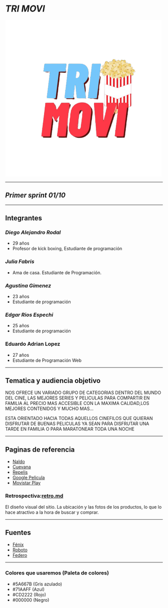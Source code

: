 # ___TRI MOVI___
![logo](/public/design/images/icons/logo.png)
___
## ***Primer sprint 01/10***
_ _ _ 
## **Integrantes**
### *Diego Alejandro Rodal*
- 29 años
- Profesor de kick boxing, Estudiante de programación
### *Julia Fabris*
- Ama de casa. Estudiante de Programación.

### *Agustina Gimenez*
- 23 años
- Estudiante de programación

### *Edgar Rios Espechi*
- 25 años
- Estudiante de programación

### Eduardo Adrian Lopez 
- 27 años
- Estudiante de Programación Web
_ _ _ 
## **Tematica y audiencia objetivo**

NOS OFRECE UN VARIADO GRUPO DE CATEGORIAS DENTRO DEL MUNDO DEL CINE, LAS MEJORES SERIES Y PELICULAS PARA COMPARTIR EN FAMILIA AL PRECIO MAS ACCESIBLE CON LA MAXIMA CALIDAD,LOS MEJORES CONTENIDOS Y MUCHO MAS...


ESTA ORIENTADO HACIA TODAS AQUELLOS CINEFILOS QUE QUIERAN DISFRUTAR DE BUENAS PELICULAS YA SEAN PARA DISFRUTAR UNA TARDE EN FAMILIA O PARA MARATONEAR TODA UNA NOCHE
_ _ _ 
## **Paginas de referencia**
- [Naldo](https://www.naldo.com.ar)
- [Cuevana](https://cuevana3.cc)
- [Repelis](https://repelis24.co)
- [Google Pelicula](https://play.google.com/store/movies)
- [Movistar Play](https://www.play.movistar.com.ar/catalog/peliculas-618)


### Retrospectiva:[retro.md](https://github.com/Edgar-Rios/grupo_3_c12/blob/master/retro.md)



El diseño visual del sitio. La ubicación y las fotos de los productos, lo  que lo hace atractivo a la hora de buscar y comprar.


_ _ _ 
## **Fuentes**
- [Fénix](https://fonts.google.com/specimen/Fenix)
- [Roboto](https://fonts.google.com/specimen/Roboto#standard-styles)
- [Federo](https://www.cssfontstack.com/Federo)


_ _ _
### **Colores que usaremos (Paleta de colores)**
- #5A667B (Gris azulado)
- #71AAFF (Azul)
- #CD2222 (Rojo)
- #000000 (Negro)


